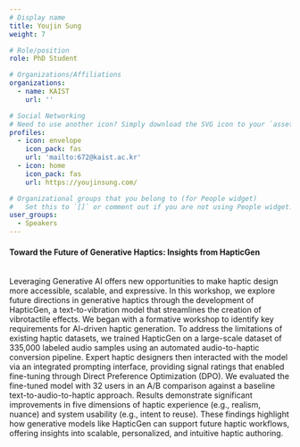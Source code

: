 ```yaml
---
# Display name
title: Youjin Sung
weight: 7

# Role/position
role: PhD Student

# Organizations/Affiliations
organizations:
  - name: KAIST
    url: ''

# Social Networking
# Need to use another icon? Simply download the SVG icon to your `assets/media/icons/` folder.
profiles:
  - icon: envelope
    icon_pack: fas
    url: 'mailto:672@kaist.ac.kr'
  - icon: home
    icon_pack: fas
    url: https://youjinsung.com/

# Organizational groups that you belong to (for People widget)
#   Set this to `[]` or comment out if you are not using People widget.
user_groups:
  - Speakers
---
```


#### Toward the Future of Generative Haptics: Insights from HapticGen
<br>
Leveraging Generative AI offers new opportunities to make haptic design more accessible, scalable, and expressive. In this workshop, we explore future directions in generative haptics through the development of HapticGen, a text-to-vibration model that streamlines the creation of vibrotactile effects. We began with a formative workshop to identify key requirements for AI-driven haptic generation. To address the limitations of existing haptic datasets, we trained HapticGen on a large-scale dataset of 335,000 labeled audio samples using an automated audio-to-haptic conversion pipeline. Expert haptic designers then interacted with the model via an integrated prompting interface, providing signal ratings that enabled fine-tuning through Direct Preference Optimization (DPO). We evaluated the fine-tuned model with 32 users in an A/B comparison against a baseline text-to-audio-to-haptic approach. Results demonstrate significant improvements in five dimensions of haptic experience (e.g., realism, nuance) and system usability (e.g., intent to reuse). These findings highlight how generative models like HapticGen can support future haptic workflows, offering insights into scalable, personalized, and intuitive haptic authoring. 